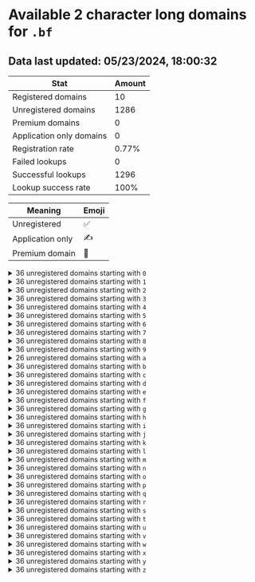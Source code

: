 # Available 2 character long domains for `.bf`

## Data last updated: 05/23/2024, 18:00:32

|Stat|Amount|
|--|--|
|Registered domains|10|
|Unregistered domains|1286|
|Premium domains|0|
|Application only domains|0|
|Registration rate|0.77%|
|Failed lookups|0|
|Successful lookups|1296|
|Lookup success rate|100%|


|Meaning|Emoji|
|--|--|
|Unregistered|:white_check_mark:|
|Application only|:writing_hand:|
|Premium domain|:gem:|

<details>
<summary>36 unregistered domains starting with <bold><code>0</code></bold></summary>

|Type|Domain|
|--|--|
|:white_check_mark:|`00.bf`|
|:white_check_mark:|`01.bf`|
|:white_check_mark:|`02.bf`|
|:white_check_mark:|`03.bf`|
|:white_check_mark:|`04.bf`|
|:white_check_mark:|`05.bf`|
|:white_check_mark:|`06.bf`|
|:white_check_mark:|`07.bf`|
|:white_check_mark:|`08.bf`|
|:white_check_mark:|`09.bf`|
|:white_check_mark:|`0a.bf`|
|:white_check_mark:|`0b.bf`|
|:white_check_mark:|`0c.bf`|
|:white_check_mark:|`0d.bf`|
|:white_check_mark:|`0e.bf`|
|:white_check_mark:|`0f.bf`|
|:white_check_mark:|`0g.bf`|
|:white_check_mark:|`0h.bf`|
|:white_check_mark:|`0i.bf`|
|:white_check_mark:|`0j.bf`|
|:white_check_mark:|`0k.bf`|
|:white_check_mark:|`0l.bf`|
|:white_check_mark:|`0m.bf`|
|:white_check_mark:|`0n.bf`|
|:white_check_mark:|`0o.bf`|
|:white_check_mark:|`0p.bf`|
|:white_check_mark:|`0q.bf`|
|:white_check_mark:|`0r.bf`|
|:white_check_mark:|`0s.bf`|
|:white_check_mark:|`0t.bf`|
|:white_check_mark:|`0u.bf`|
|:white_check_mark:|`0v.bf`|
|:white_check_mark:|`0w.bf`|
|:white_check_mark:|`0x.bf`|
|:white_check_mark:|`0y.bf`|
|:white_check_mark:|`0z.bf`|
</details>
<details>
<summary>36 unregistered domains starting with <bold><code>1</code></bold></summary>

|Type|Domain|
|--|--|
|:white_check_mark:|`10.bf`|
|:white_check_mark:|`11.bf`|
|:white_check_mark:|`12.bf`|
|:white_check_mark:|`13.bf`|
|:white_check_mark:|`14.bf`|
|:white_check_mark:|`15.bf`|
|:white_check_mark:|`16.bf`|
|:white_check_mark:|`17.bf`|
|:white_check_mark:|`18.bf`|
|:white_check_mark:|`19.bf`|
|:white_check_mark:|`1a.bf`|
|:white_check_mark:|`1b.bf`|
|:white_check_mark:|`1c.bf`|
|:white_check_mark:|`1d.bf`|
|:white_check_mark:|`1e.bf`|
|:white_check_mark:|`1f.bf`|
|:white_check_mark:|`1g.bf`|
|:white_check_mark:|`1h.bf`|
|:white_check_mark:|`1i.bf`|
|:white_check_mark:|`1j.bf`|
|:white_check_mark:|`1k.bf`|
|:white_check_mark:|`1l.bf`|
|:white_check_mark:|`1m.bf`|
|:white_check_mark:|`1n.bf`|
|:white_check_mark:|`1o.bf`|
|:white_check_mark:|`1p.bf`|
|:white_check_mark:|`1q.bf`|
|:white_check_mark:|`1r.bf`|
|:white_check_mark:|`1s.bf`|
|:white_check_mark:|`1t.bf`|
|:white_check_mark:|`1u.bf`|
|:white_check_mark:|`1v.bf`|
|:white_check_mark:|`1w.bf`|
|:white_check_mark:|`1x.bf`|
|:white_check_mark:|`1y.bf`|
|:white_check_mark:|`1z.bf`|
</details>
<details>
<summary>36 unregistered domains starting with <bold><code>2</code></bold></summary>

|Type|Domain|
|--|--|
|:white_check_mark:|`20.bf`|
|:white_check_mark:|`21.bf`|
|:white_check_mark:|`22.bf`|
|:white_check_mark:|`23.bf`|
|:white_check_mark:|`24.bf`|
|:white_check_mark:|`25.bf`|
|:white_check_mark:|`26.bf`|
|:white_check_mark:|`27.bf`|
|:white_check_mark:|`28.bf`|
|:white_check_mark:|`29.bf`|
|:white_check_mark:|`2a.bf`|
|:white_check_mark:|`2b.bf`|
|:white_check_mark:|`2c.bf`|
|:white_check_mark:|`2d.bf`|
|:white_check_mark:|`2e.bf`|
|:white_check_mark:|`2f.bf`|
|:white_check_mark:|`2g.bf`|
|:white_check_mark:|`2h.bf`|
|:white_check_mark:|`2i.bf`|
|:white_check_mark:|`2j.bf`|
|:white_check_mark:|`2k.bf`|
|:white_check_mark:|`2l.bf`|
|:white_check_mark:|`2m.bf`|
|:white_check_mark:|`2n.bf`|
|:white_check_mark:|`2o.bf`|
|:white_check_mark:|`2p.bf`|
|:white_check_mark:|`2q.bf`|
|:white_check_mark:|`2r.bf`|
|:white_check_mark:|`2s.bf`|
|:white_check_mark:|`2t.bf`|
|:white_check_mark:|`2u.bf`|
|:white_check_mark:|`2v.bf`|
|:white_check_mark:|`2w.bf`|
|:white_check_mark:|`2x.bf`|
|:white_check_mark:|`2y.bf`|
|:white_check_mark:|`2z.bf`|
</details>
<details>
<summary>36 unregistered domains starting with <bold><code>3</code></bold></summary>

|Type|Domain|
|--|--|
|:white_check_mark:|`30.bf`|
|:white_check_mark:|`31.bf`|
|:white_check_mark:|`32.bf`|
|:white_check_mark:|`33.bf`|
|:white_check_mark:|`34.bf`|
|:white_check_mark:|`35.bf`|
|:white_check_mark:|`36.bf`|
|:white_check_mark:|`37.bf`|
|:white_check_mark:|`38.bf`|
|:white_check_mark:|`39.bf`|
|:white_check_mark:|`3a.bf`|
|:white_check_mark:|`3b.bf`|
|:white_check_mark:|`3c.bf`|
|:white_check_mark:|`3d.bf`|
|:white_check_mark:|`3e.bf`|
|:white_check_mark:|`3f.bf`|
|:white_check_mark:|`3g.bf`|
|:white_check_mark:|`3h.bf`|
|:white_check_mark:|`3i.bf`|
|:white_check_mark:|`3j.bf`|
|:white_check_mark:|`3k.bf`|
|:white_check_mark:|`3l.bf`|
|:white_check_mark:|`3m.bf`|
|:white_check_mark:|`3n.bf`|
|:white_check_mark:|`3o.bf`|
|:white_check_mark:|`3p.bf`|
|:white_check_mark:|`3q.bf`|
|:white_check_mark:|`3r.bf`|
|:white_check_mark:|`3s.bf`|
|:white_check_mark:|`3t.bf`|
|:white_check_mark:|`3u.bf`|
|:white_check_mark:|`3v.bf`|
|:white_check_mark:|`3w.bf`|
|:white_check_mark:|`3x.bf`|
|:white_check_mark:|`3y.bf`|
|:white_check_mark:|`3z.bf`|
</details>
<details>
<summary>36 unregistered domains starting with <bold><code>4</code></bold></summary>

|Type|Domain|
|--|--|
|:white_check_mark:|`40.bf`|
|:white_check_mark:|`41.bf`|
|:white_check_mark:|`42.bf`|
|:white_check_mark:|`43.bf`|
|:white_check_mark:|`44.bf`|
|:white_check_mark:|`45.bf`|
|:white_check_mark:|`46.bf`|
|:white_check_mark:|`47.bf`|
|:white_check_mark:|`48.bf`|
|:white_check_mark:|`49.bf`|
|:white_check_mark:|`4a.bf`|
|:white_check_mark:|`4b.bf`|
|:white_check_mark:|`4c.bf`|
|:white_check_mark:|`4d.bf`|
|:white_check_mark:|`4e.bf`|
|:white_check_mark:|`4f.bf`|
|:white_check_mark:|`4g.bf`|
|:white_check_mark:|`4h.bf`|
|:white_check_mark:|`4i.bf`|
|:white_check_mark:|`4j.bf`|
|:white_check_mark:|`4k.bf`|
|:white_check_mark:|`4l.bf`|
|:white_check_mark:|`4m.bf`|
|:white_check_mark:|`4n.bf`|
|:white_check_mark:|`4o.bf`|
|:white_check_mark:|`4p.bf`|
|:white_check_mark:|`4q.bf`|
|:white_check_mark:|`4r.bf`|
|:white_check_mark:|`4s.bf`|
|:white_check_mark:|`4t.bf`|
|:white_check_mark:|`4u.bf`|
|:white_check_mark:|`4v.bf`|
|:white_check_mark:|`4w.bf`|
|:white_check_mark:|`4x.bf`|
|:white_check_mark:|`4y.bf`|
|:white_check_mark:|`4z.bf`|
</details>
<details>
<summary>36 unregistered domains starting with <bold><code>5</code></bold></summary>

|Type|Domain|
|--|--|
|:white_check_mark:|`50.bf`|
|:white_check_mark:|`51.bf`|
|:white_check_mark:|`52.bf`|
|:white_check_mark:|`53.bf`|
|:white_check_mark:|`54.bf`|
|:white_check_mark:|`55.bf`|
|:white_check_mark:|`56.bf`|
|:white_check_mark:|`57.bf`|
|:white_check_mark:|`58.bf`|
|:white_check_mark:|`59.bf`|
|:white_check_mark:|`5a.bf`|
|:white_check_mark:|`5b.bf`|
|:white_check_mark:|`5c.bf`|
|:white_check_mark:|`5d.bf`|
|:white_check_mark:|`5e.bf`|
|:white_check_mark:|`5f.bf`|
|:white_check_mark:|`5g.bf`|
|:white_check_mark:|`5h.bf`|
|:white_check_mark:|`5i.bf`|
|:white_check_mark:|`5j.bf`|
|:white_check_mark:|`5k.bf`|
|:white_check_mark:|`5l.bf`|
|:white_check_mark:|`5m.bf`|
|:white_check_mark:|`5n.bf`|
|:white_check_mark:|`5o.bf`|
|:white_check_mark:|`5p.bf`|
|:white_check_mark:|`5q.bf`|
|:white_check_mark:|`5r.bf`|
|:white_check_mark:|`5s.bf`|
|:white_check_mark:|`5t.bf`|
|:white_check_mark:|`5u.bf`|
|:white_check_mark:|`5v.bf`|
|:white_check_mark:|`5w.bf`|
|:white_check_mark:|`5x.bf`|
|:white_check_mark:|`5y.bf`|
|:white_check_mark:|`5z.bf`|
</details>
<details>
<summary>36 unregistered domains starting with <bold><code>6</code></bold></summary>

|Type|Domain|
|--|--|
|:white_check_mark:|`60.bf`|
|:white_check_mark:|`61.bf`|
|:white_check_mark:|`62.bf`|
|:white_check_mark:|`63.bf`|
|:white_check_mark:|`64.bf`|
|:white_check_mark:|`65.bf`|
|:white_check_mark:|`66.bf`|
|:white_check_mark:|`67.bf`|
|:white_check_mark:|`68.bf`|
|:white_check_mark:|`69.bf`|
|:white_check_mark:|`6a.bf`|
|:white_check_mark:|`6b.bf`|
|:white_check_mark:|`6c.bf`|
|:white_check_mark:|`6d.bf`|
|:white_check_mark:|`6e.bf`|
|:white_check_mark:|`6f.bf`|
|:white_check_mark:|`6g.bf`|
|:white_check_mark:|`6h.bf`|
|:white_check_mark:|`6i.bf`|
|:white_check_mark:|`6j.bf`|
|:white_check_mark:|`6k.bf`|
|:white_check_mark:|`6l.bf`|
|:white_check_mark:|`6m.bf`|
|:white_check_mark:|`6n.bf`|
|:white_check_mark:|`6o.bf`|
|:white_check_mark:|`6p.bf`|
|:white_check_mark:|`6q.bf`|
|:white_check_mark:|`6r.bf`|
|:white_check_mark:|`6s.bf`|
|:white_check_mark:|`6t.bf`|
|:white_check_mark:|`6u.bf`|
|:white_check_mark:|`6v.bf`|
|:white_check_mark:|`6w.bf`|
|:white_check_mark:|`6x.bf`|
|:white_check_mark:|`6y.bf`|
|:white_check_mark:|`6z.bf`|
</details>
<details>
<summary>36 unregistered domains starting with <bold><code>7</code></bold></summary>

|Type|Domain|
|--|--|
|:white_check_mark:|`70.bf`|
|:white_check_mark:|`71.bf`|
|:white_check_mark:|`72.bf`|
|:white_check_mark:|`73.bf`|
|:white_check_mark:|`74.bf`|
|:white_check_mark:|`75.bf`|
|:white_check_mark:|`76.bf`|
|:white_check_mark:|`77.bf`|
|:white_check_mark:|`78.bf`|
|:white_check_mark:|`79.bf`|
|:white_check_mark:|`7a.bf`|
|:white_check_mark:|`7b.bf`|
|:white_check_mark:|`7c.bf`|
|:white_check_mark:|`7d.bf`|
|:white_check_mark:|`7e.bf`|
|:white_check_mark:|`7f.bf`|
|:white_check_mark:|`7g.bf`|
|:white_check_mark:|`7h.bf`|
|:white_check_mark:|`7i.bf`|
|:white_check_mark:|`7j.bf`|
|:white_check_mark:|`7k.bf`|
|:white_check_mark:|`7l.bf`|
|:white_check_mark:|`7m.bf`|
|:white_check_mark:|`7n.bf`|
|:white_check_mark:|`7o.bf`|
|:white_check_mark:|`7p.bf`|
|:white_check_mark:|`7q.bf`|
|:white_check_mark:|`7r.bf`|
|:white_check_mark:|`7s.bf`|
|:white_check_mark:|`7t.bf`|
|:white_check_mark:|`7u.bf`|
|:white_check_mark:|`7v.bf`|
|:white_check_mark:|`7w.bf`|
|:white_check_mark:|`7x.bf`|
|:white_check_mark:|`7y.bf`|
|:white_check_mark:|`7z.bf`|
</details>
<details>
<summary>36 unregistered domains starting with <bold><code>8</code></bold></summary>

|Type|Domain|
|--|--|
|:white_check_mark:|`80.bf`|
|:white_check_mark:|`81.bf`|
|:white_check_mark:|`82.bf`|
|:white_check_mark:|`83.bf`|
|:white_check_mark:|`84.bf`|
|:white_check_mark:|`85.bf`|
|:white_check_mark:|`86.bf`|
|:white_check_mark:|`87.bf`|
|:white_check_mark:|`88.bf`|
|:white_check_mark:|`89.bf`|
|:white_check_mark:|`8a.bf`|
|:white_check_mark:|`8b.bf`|
|:white_check_mark:|`8c.bf`|
|:white_check_mark:|`8d.bf`|
|:white_check_mark:|`8e.bf`|
|:white_check_mark:|`8f.bf`|
|:white_check_mark:|`8g.bf`|
|:white_check_mark:|`8h.bf`|
|:white_check_mark:|`8i.bf`|
|:white_check_mark:|`8j.bf`|
|:white_check_mark:|`8k.bf`|
|:white_check_mark:|`8l.bf`|
|:white_check_mark:|`8m.bf`|
|:white_check_mark:|`8n.bf`|
|:white_check_mark:|`8o.bf`|
|:white_check_mark:|`8p.bf`|
|:white_check_mark:|`8q.bf`|
|:white_check_mark:|`8r.bf`|
|:white_check_mark:|`8s.bf`|
|:white_check_mark:|`8t.bf`|
|:white_check_mark:|`8u.bf`|
|:white_check_mark:|`8v.bf`|
|:white_check_mark:|`8w.bf`|
|:white_check_mark:|`8x.bf`|
|:white_check_mark:|`8y.bf`|
|:white_check_mark:|`8z.bf`|
</details>
<details>
<summary>36 unregistered domains starting with <bold><code>9</code></bold></summary>

|Type|Domain|
|--|--|
|:white_check_mark:|`90.bf`|
|:white_check_mark:|`91.bf`|
|:white_check_mark:|`92.bf`|
|:white_check_mark:|`93.bf`|
|:white_check_mark:|`94.bf`|
|:white_check_mark:|`95.bf`|
|:white_check_mark:|`96.bf`|
|:white_check_mark:|`97.bf`|
|:white_check_mark:|`98.bf`|
|:white_check_mark:|`99.bf`|
|:white_check_mark:|`9a.bf`|
|:white_check_mark:|`9b.bf`|
|:white_check_mark:|`9c.bf`|
|:white_check_mark:|`9d.bf`|
|:white_check_mark:|`9e.bf`|
|:white_check_mark:|`9f.bf`|
|:white_check_mark:|`9g.bf`|
|:white_check_mark:|`9h.bf`|
|:white_check_mark:|`9i.bf`|
|:white_check_mark:|`9j.bf`|
|:white_check_mark:|`9k.bf`|
|:white_check_mark:|`9l.bf`|
|:white_check_mark:|`9m.bf`|
|:white_check_mark:|`9n.bf`|
|:white_check_mark:|`9o.bf`|
|:white_check_mark:|`9p.bf`|
|:white_check_mark:|`9q.bf`|
|:white_check_mark:|`9r.bf`|
|:white_check_mark:|`9s.bf`|
|:white_check_mark:|`9t.bf`|
|:white_check_mark:|`9u.bf`|
|:white_check_mark:|`9v.bf`|
|:white_check_mark:|`9w.bf`|
|:white_check_mark:|`9x.bf`|
|:white_check_mark:|`9y.bf`|
|:white_check_mark:|`9z.bf`|
</details>
<details>
<summary>26 unregistered domains starting with <bold><code>a</code></bold></summary>

|Type|Domain|
|--|--|
|:white_check_mark:|`a0.bf`|
|:white_check_mark:|`a1.bf`|
|:white_check_mark:|`a2.bf`|
|:white_check_mark:|`a3.bf`|
|:white_check_mark:|`a4.bf`|
|:white_check_mark:|`a5.bf`|
|:white_check_mark:|`a6.bf`|
|:white_check_mark:|`a7.bf`|
|:white_check_mark:|`a8.bf`|
|:white_check_mark:|`a9.bf`|
|:white_check_mark:|`ak.bf`|
|:white_check_mark:|`al.bf`|
|:white_check_mark:|`am.bf`|
|:white_check_mark:|`an.bf`|
|:white_check_mark:|`ao.bf`|
|:white_check_mark:|`ap.bf`|
|:white_check_mark:|`aq.bf`|
|:white_check_mark:|`ar.bf`|
|:white_check_mark:|`as.bf`|
|:white_check_mark:|`at.bf`|
|:white_check_mark:|`au.bf`|
|:white_check_mark:|`av.bf`|
|:white_check_mark:|`aw.bf`|
|:white_check_mark:|`ax.bf`|
|:white_check_mark:|`ay.bf`|
|:white_check_mark:|`az.bf`|
</details>
<details>
<summary>36 unregistered domains starting with <bold><code>b</code></bold></summary>

|Type|Domain|
|--|--|
|:white_check_mark:|`b0.bf`|
|:white_check_mark:|`b1.bf`|
|:white_check_mark:|`b2.bf`|
|:white_check_mark:|`b3.bf`|
|:white_check_mark:|`b4.bf`|
|:white_check_mark:|`b5.bf`|
|:white_check_mark:|`b6.bf`|
|:white_check_mark:|`b7.bf`|
|:white_check_mark:|`b8.bf`|
|:white_check_mark:|`b9.bf`|
|:white_check_mark:|`ba.bf`|
|:white_check_mark:|`bb.bf`|
|:white_check_mark:|`bc.bf`|
|:white_check_mark:|`bd.bf`|
|:white_check_mark:|`be.bf`|
|:white_check_mark:|`bf.bf`|
|:white_check_mark:|`bg.bf`|
|:white_check_mark:|`bh.bf`|
|:white_check_mark:|`bi.bf`|
|:white_check_mark:|`bj.bf`|
|:white_check_mark:|`bk.bf`|
|:white_check_mark:|`bl.bf`|
|:white_check_mark:|`bm.bf`|
|:white_check_mark:|`bn.bf`|
|:white_check_mark:|`bo.bf`|
|:white_check_mark:|`bp.bf`|
|:white_check_mark:|`bq.bf`|
|:white_check_mark:|`br.bf`|
|:white_check_mark:|`bs.bf`|
|:white_check_mark:|`bt.bf`|
|:white_check_mark:|`bu.bf`|
|:white_check_mark:|`bv.bf`|
|:white_check_mark:|`bw.bf`|
|:white_check_mark:|`bx.bf`|
|:white_check_mark:|`by.bf`|
|:white_check_mark:|`bz.bf`|
</details>
<details>
<summary>36 unregistered domains starting with <bold><code>c</code></bold></summary>

|Type|Domain|
|--|--|
|:white_check_mark:|`c0.bf`|
|:white_check_mark:|`c1.bf`|
|:white_check_mark:|`c2.bf`|
|:white_check_mark:|`c3.bf`|
|:white_check_mark:|`c4.bf`|
|:white_check_mark:|`c5.bf`|
|:white_check_mark:|`c6.bf`|
|:white_check_mark:|`c7.bf`|
|:white_check_mark:|`c8.bf`|
|:white_check_mark:|`c9.bf`|
|:white_check_mark:|`ca.bf`|
|:white_check_mark:|`cb.bf`|
|:white_check_mark:|`cc.bf`|
|:white_check_mark:|`cd.bf`|
|:white_check_mark:|`ce.bf`|
|:white_check_mark:|`cf.bf`|
|:white_check_mark:|`cg.bf`|
|:white_check_mark:|`ch.bf`|
|:white_check_mark:|`ci.bf`|
|:white_check_mark:|`cj.bf`|
|:white_check_mark:|`ck.bf`|
|:white_check_mark:|`cl.bf`|
|:white_check_mark:|`cm.bf`|
|:white_check_mark:|`cn.bf`|
|:white_check_mark:|`co.bf`|
|:white_check_mark:|`cp.bf`|
|:white_check_mark:|`cq.bf`|
|:white_check_mark:|`cr.bf`|
|:white_check_mark:|`cs.bf`|
|:white_check_mark:|`ct.bf`|
|:white_check_mark:|`cu.bf`|
|:white_check_mark:|`cv.bf`|
|:white_check_mark:|`cw.bf`|
|:white_check_mark:|`cx.bf`|
|:white_check_mark:|`cy.bf`|
|:white_check_mark:|`cz.bf`|
</details>
<details>
<summary>36 unregistered domains starting with <bold><code>d</code></bold></summary>

|Type|Domain|
|--|--|
|:white_check_mark:|`d0.bf`|
|:white_check_mark:|`d1.bf`|
|:white_check_mark:|`d2.bf`|
|:white_check_mark:|`d3.bf`|
|:white_check_mark:|`d4.bf`|
|:white_check_mark:|`d5.bf`|
|:white_check_mark:|`d6.bf`|
|:white_check_mark:|`d7.bf`|
|:white_check_mark:|`d8.bf`|
|:white_check_mark:|`d9.bf`|
|:white_check_mark:|`da.bf`|
|:white_check_mark:|`db.bf`|
|:white_check_mark:|`dc.bf`|
|:white_check_mark:|`dd.bf`|
|:white_check_mark:|`de.bf`|
|:white_check_mark:|`df.bf`|
|:white_check_mark:|`dg.bf`|
|:white_check_mark:|`dh.bf`|
|:white_check_mark:|`di.bf`|
|:white_check_mark:|`dj.bf`|
|:white_check_mark:|`dk.bf`|
|:white_check_mark:|`dl.bf`|
|:white_check_mark:|`dm.bf`|
|:white_check_mark:|`dn.bf`|
|:white_check_mark:|`do.bf`|
|:white_check_mark:|`dp.bf`|
|:white_check_mark:|`dq.bf`|
|:white_check_mark:|`dr.bf`|
|:white_check_mark:|`ds.bf`|
|:white_check_mark:|`dt.bf`|
|:white_check_mark:|`du.bf`|
|:white_check_mark:|`dv.bf`|
|:white_check_mark:|`dw.bf`|
|:white_check_mark:|`dx.bf`|
|:white_check_mark:|`dy.bf`|
|:white_check_mark:|`dz.bf`|
</details>
<details>
<summary>36 unregistered domains starting with <bold><code>e</code></bold></summary>

|Type|Domain|
|--|--|
|:white_check_mark:|`e0.bf`|
|:white_check_mark:|`e1.bf`|
|:white_check_mark:|`e2.bf`|
|:white_check_mark:|`e3.bf`|
|:white_check_mark:|`e4.bf`|
|:white_check_mark:|`e5.bf`|
|:white_check_mark:|`e6.bf`|
|:white_check_mark:|`e7.bf`|
|:white_check_mark:|`e8.bf`|
|:white_check_mark:|`e9.bf`|
|:white_check_mark:|`ea.bf`|
|:white_check_mark:|`eb.bf`|
|:white_check_mark:|`ec.bf`|
|:white_check_mark:|`ed.bf`|
|:white_check_mark:|`ee.bf`|
|:white_check_mark:|`ef.bf`|
|:white_check_mark:|`eg.bf`|
|:white_check_mark:|`eh.bf`|
|:white_check_mark:|`ei.bf`|
|:white_check_mark:|`ej.bf`|
|:white_check_mark:|`ek.bf`|
|:white_check_mark:|`el.bf`|
|:white_check_mark:|`em.bf`|
|:white_check_mark:|`en.bf`|
|:white_check_mark:|`eo.bf`|
|:white_check_mark:|`ep.bf`|
|:white_check_mark:|`eq.bf`|
|:white_check_mark:|`er.bf`|
|:white_check_mark:|`es.bf`|
|:white_check_mark:|`et.bf`|
|:white_check_mark:|`eu.bf`|
|:white_check_mark:|`ev.bf`|
|:white_check_mark:|`ew.bf`|
|:white_check_mark:|`ex.bf`|
|:white_check_mark:|`ey.bf`|
|:white_check_mark:|`ez.bf`|
</details>
<details>
<summary>36 unregistered domains starting with <bold><code>f</code></bold></summary>

|Type|Domain|
|--|--|
|:white_check_mark:|`f0.bf`|
|:white_check_mark:|`f1.bf`|
|:white_check_mark:|`f2.bf`|
|:white_check_mark:|`f3.bf`|
|:white_check_mark:|`f4.bf`|
|:white_check_mark:|`f5.bf`|
|:white_check_mark:|`f6.bf`|
|:white_check_mark:|`f7.bf`|
|:white_check_mark:|`f8.bf`|
|:white_check_mark:|`f9.bf`|
|:white_check_mark:|`fa.bf`|
|:white_check_mark:|`fb.bf`|
|:white_check_mark:|`fc.bf`|
|:white_check_mark:|`fd.bf`|
|:white_check_mark:|`fe.bf`|
|:white_check_mark:|`ff.bf`|
|:white_check_mark:|`fg.bf`|
|:white_check_mark:|`fh.bf`|
|:white_check_mark:|`fi.bf`|
|:white_check_mark:|`fj.bf`|
|:white_check_mark:|`fk.bf`|
|:white_check_mark:|`fl.bf`|
|:white_check_mark:|`fm.bf`|
|:white_check_mark:|`fn.bf`|
|:white_check_mark:|`fo.bf`|
|:white_check_mark:|`fp.bf`|
|:white_check_mark:|`fq.bf`|
|:white_check_mark:|`fr.bf`|
|:white_check_mark:|`fs.bf`|
|:white_check_mark:|`ft.bf`|
|:white_check_mark:|`fu.bf`|
|:white_check_mark:|`fv.bf`|
|:white_check_mark:|`fw.bf`|
|:white_check_mark:|`fx.bf`|
|:white_check_mark:|`fy.bf`|
|:white_check_mark:|`fz.bf`|
</details>
<details>
<summary>36 unregistered domains starting with <bold><code>g</code></bold></summary>

|Type|Domain|
|--|--|
|:white_check_mark:|`g0.bf`|
|:white_check_mark:|`g1.bf`|
|:white_check_mark:|`g2.bf`|
|:white_check_mark:|`g3.bf`|
|:white_check_mark:|`g4.bf`|
|:white_check_mark:|`g5.bf`|
|:white_check_mark:|`g6.bf`|
|:white_check_mark:|`g7.bf`|
|:white_check_mark:|`g8.bf`|
|:white_check_mark:|`g9.bf`|
|:white_check_mark:|`ga.bf`|
|:white_check_mark:|`gb.bf`|
|:white_check_mark:|`gc.bf`|
|:white_check_mark:|`gd.bf`|
|:white_check_mark:|`ge.bf`|
|:white_check_mark:|`gf.bf`|
|:white_check_mark:|`gg.bf`|
|:white_check_mark:|`gh.bf`|
|:white_check_mark:|`gi.bf`|
|:white_check_mark:|`gj.bf`|
|:white_check_mark:|`gk.bf`|
|:white_check_mark:|`gl.bf`|
|:white_check_mark:|`gm.bf`|
|:white_check_mark:|`gn.bf`|
|:white_check_mark:|`go.bf`|
|:white_check_mark:|`gp.bf`|
|:white_check_mark:|`gq.bf`|
|:white_check_mark:|`gr.bf`|
|:white_check_mark:|`gs.bf`|
|:white_check_mark:|`gt.bf`|
|:white_check_mark:|`gu.bf`|
|:white_check_mark:|`gv.bf`|
|:white_check_mark:|`gw.bf`|
|:white_check_mark:|`gx.bf`|
|:white_check_mark:|`gy.bf`|
|:white_check_mark:|`gz.bf`|
</details>
<details>
<summary>36 unregistered domains starting with <bold><code>h</code></bold></summary>

|Type|Domain|
|--|--|
|:white_check_mark:|`h0.bf`|
|:white_check_mark:|`h1.bf`|
|:white_check_mark:|`h2.bf`|
|:white_check_mark:|`h3.bf`|
|:white_check_mark:|`h4.bf`|
|:white_check_mark:|`h5.bf`|
|:white_check_mark:|`h6.bf`|
|:white_check_mark:|`h7.bf`|
|:white_check_mark:|`h8.bf`|
|:white_check_mark:|`h9.bf`|
|:white_check_mark:|`ha.bf`|
|:white_check_mark:|`hb.bf`|
|:white_check_mark:|`hc.bf`|
|:white_check_mark:|`hd.bf`|
|:white_check_mark:|`he.bf`|
|:white_check_mark:|`hf.bf`|
|:white_check_mark:|`hg.bf`|
|:white_check_mark:|`hh.bf`|
|:white_check_mark:|`hi.bf`|
|:white_check_mark:|`hj.bf`|
|:white_check_mark:|`hk.bf`|
|:white_check_mark:|`hl.bf`|
|:white_check_mark:|`hm.bf`|
|:white_check_mark:|`hn.bf`|
|:white_check_mark:|`ho.bf`|
|:white_check_mark:|`hp.bf`|
|:white_check_mark:|`hq.bf`|
|:white_check_mark:|`hr.bf`|
|:white_check_mark:|`hs.bf`|
|:white_check_mark:|`ht.bf`|
|:white_check_mark:|`hu.bf`|
|:white_check_mark:|`hv.bf`|
|:white_check_mark:|`hw.bf`|
|:white_check_mark:|`hx.bf`|
|:white_check_mark:|`hy.bf`|
|:white_check_mark:|`hz.bf`|
</details>
<details>
<summary>36 unregistered domains starting with <bold><code>i</code></bold></summary>

|Type|Domain|
|--|--|
|:white_check_mark:|`i0.bf`|
|:white_check_mark:|`i1.bf`|
|:white_check_mark:|`i2.bf`|
|:white_check_mark:|`i3.bf`|
|:white_check_mark:|`i4.bf`|
|:white_check_mark:|`i5.bf`|
|:white_check_mark:|`i6.bf`|
|:white_check_mark:|`i7.bf`|
|:white_check_mark:|`i8.bf`|
|:white_check_mark:|`i9.bf`|
|:white_check_mark:|`ia.bf`|
|:white_check_mark:|`ib.bf`|
|:white_check_mark:|`ic.bf`|
|:white_check_mark:|`id.bf`|
|:white_check_mark:|`ie.bf`|
|:white_check_mark:|`if.bf`|
|:white_check_mark:|`ig.bf`|
|:white_check_mark:|`ih.bf`|
|:white_check_mark:|`ii.bf`|
|:white_check_mark:|`ij.bf`|
|:white_check_mark:|`ik.bf`|
|:white_check_mark:|`il.bf`|
|:white_check_mark:|`im.bf`|
|:white_check_mark:|`in.bf`|
|:white_check_mark:|`io.bf`|
|:white_check_mark:|`ip.bf`|
|:white_check_mark:|`iq.bf`|
|:white_check_mark:|`ir.bf`|
|:white_check_mark:|`is.bf`|
|:white_check_mark:|`it.bf`|
|:white_check_mark:|`iu.bf`|
|:white_check_mark:|`iv.bf`|
|:white_check_mark:|`iw.bf`|
|:white_check_mark:|`ix.bf`|
|:white_check_mark:|`iy.bf`|
|:white_check_mark:|`iz.bf`|
</details>
<details>
<summary>36 unregistered domains starting with <bold><code>j</code></bold></summary>

|Type|Domain|
|--|--|
|:white_check_mark:|`j0.bf`|
|:white_check_mark:|`j1.bf`|
|:white_check_mark:|`j2.bf`|
|:white_check_mark:|`j3.bf`|
|:white_check_mark:|`j4.bf`|
|:white_check_mark:|`j5.bf`|
|:white_check_mark:|`j6.bf`|
|:white_check_mark:|`j7.bf`|
|:white_check_mark:|`j8.bf`|
|:white_check_mark:|`j9.bf`|
|:white_check_mark:|`ja.bf`|
|:white_check_mark:|`jb.bf`|
|:white_check_mark:|`jc.bf`|
|:white_check_mark:|`jd.bf`|
|:white_check_mark:|`je.bf`|
|:white_check_mark:|`jf.bf`|
|:white_check_mark:|`jg.bf`|
|:white_check_mark:|`jh.bf`|
|:white_check_mark:|`ji.bf`|
|:white_check_mark:|`jj.bf`|
|:white_check_mark:|`jk.bf`|
|:white_check_mark:|`jl.bf`|
|:white_check_mark:|`jm.bf`|
|:white_check_mark:|`jn.bf`|
|:white_check_mark:|`jo.bf`|
|:white_check_mark:|`jp.bf`|
|:white_check_mark:|`jq.bf`|
|:white_check_mark:|`jr.bf`|
|:white_check_mark:|`js.bf`|
|:white_check_mark:|`jt.bf`|
|:white_check_mark:|`ju.bf`|
|:white_check_mark:|`jv.bf`|
|:white_check_mark:|`jw.bf`|
|:white_check_mark:|`jx.bf`|
|:white_check_mark:|`jy.bf`|
|:white_check_mark:|`jz.bf`|
</details>
<details>
<summary>36 unregistered domains starting with <bold><code>k</code></bold></summary>

|Type|Domain|
|--|--|
|:white_check_mark:|`k0.bf`|
|:white_check_mark:|`k1.bf`|
|:white_check_mark:|`k2.bf`|
|:white_check_mark:|`k3.bf`|
|:white_check_mark:|`k4.bf`|
|:white_check_mark:|`k5.bf`|
|:white_check_mark:|`k6.bf`|
|:white_check_mark:|`k7.bf`|
|:white_check_mark:|`k8.bf`|
|:white_check_mark:|`k9.bf`|
|:white_check_mark:|`ka.bf`|
|:white_check_mark:|`kb.bf`|
|:white_check_mark:|`kc.bf`|
|:white_check_mark:|`kd.bf`|
|:white_check_mark:|`ke.bf`|
|:white_check_mark:|`kf.bf`|
|:white_check_mark:|`kg.bf`|
|:white_check_mark:|`kh.bf`|
|:white_check_mark:|`ki.bf`|
|:white_check_mark:|`kj.bf`|
|:white_check_mark:|`kk.bf`|
|:white_check_mark:|`kl.bf`|
|:white_check_mark:|`km.bf`|
|:white_check_mark:|`kn.bf`|
|:white_check_mark:|`ko.bf`|
|:white_check_mark:|`kp.bf`|
|:white_check_mark:|`kq.bf`|
|:white_check_mark:|`kr.bf`|
|:white_check_mark:|`ks.bf`|
|:white_check_mark:|`kt.bf`|
|:white_check_mark:|`ku.bf`|
|:white_check_mark:|`kv.bf`|
|:white_check_mark:|`kw.bf`|
|:white_check_mark:|`kx.bf`|
|:white_check_mark:|`ky.bf`|
|:white_check_mark:|`kz.bf`|
</details>
<details>
<summary>36 unregistered domains starting with <bold><code>l</code></bold></summary>

|Type|Domain|
|--|--|
|:white_check_mark:|`l0.bf`|
|:white_check_mark:|`l1.bf`|
|:white_check_mark:|`l2.bf`|
|:white_check_mark:|`l3.bf`|
|:white_check_mark:|`l4.bf`|
|:white_check_mark:|`l5.bf`|
|:white_check_mark:|`l6.bf`|
|:white_check_mark:|`l7.bf`|
|:white_check_mark:|`l8.bf`|
|:white_check_mark:|`l9.bf`|
|:white_check_mark:|`la.bf`|
|:white_check_mark:|`lb.bf`|
|:white_check_mark:|`lc.bf`|
|:white_check_mark:|`ld.bf`|
|:white_check_mark:|`le.bf`|
|:white_check_mark:|`lf.bf`|
|:white_check_mark:|`lg.bf`|
|:white_check_mark:|`lh.bf`|
|:white_check_mark:|`li.bf`|
|:white_check_mark:|`lj.bf`|
|:white_check_mark:|`lk.bf`|
|:white_check_mark:|`ll.bf`|
|:white_check_mark:|`lm.bf`|
|:white_check_mark:|`ln.bf`|
|:white_check_mark:|`lo.bf`|
|:white_check_mark:|`lp.bf`|
|:white_check_mark:|`lq.bf`|
|:white_check_mark:|`lr.bf`|
|:white_check_mark:|`ls.bf`|
|:white_check_mark:|`lt.bf`|
|:white_check_mark:|`lu.bf`|
|:white_check_mark:|`lv.bf`|
|:white_check_mark:|`lw.bf`|
|:white_check_mark:|`lx.bf`|
|:white_check_mark:|`ly.bf`|
|:white_check_mark:|`lz.bf`|
</details>
<details>
<summary>36 unregistered domains starting with <bold><code>m</code></bold></summary>

|Type|Domain|
|--|--|
|:white_check_mark:|`m0.bf`|
|:white_check_mark:|`m1.bf`|
|:white_check_mark:|`m2.bf`|
|:white_check_mark:|`m3.bf`|
|:white_check_mark:|`m4.bf`|
|:white_check_mark:|`m5.bf`|
|:white_check_mark:|`m6.bf`|
|:white_check_mark:|`m7.bf`|
|:white_check_mark:|`m8.bf`|
|:white_check_mark:|`m9.bf`|
|:white_check_mark:|`ma.bf`|
|:white_check_mark:|`mb.bf`|
|:white_check_mark:|`mc.bf`|
|:white_check_mark:|`md.bf`|
|:white_check_mark:|`me.bf`|
|:white_check_mark:|`mf.bf`|
|:white_check_mark:|`mg.bf`|
|:white_check_mark:|`mh.bf`|
|:white_check_mark:|`mi.bf`|
|:white_check_mark:|`mj.bf`|
|:white_check_mark:|`mk.bf`|
|:white_check_mark:|`ml.bf`|
|:white_check_mark:|`mm.bf`|
|:white_check_mark:|`mn.bf`|
|:white_check_mark:|`mo.bf`|
|:white_check_mark:|`mp.bf`|
|:white_check_mark:|`mq.bf`|
|:white_check_mark:|`mr.bf`|
|:white_check_mark:|`ms.bf`|
|:white_check_mark:|`mt.bf`|
|:white_check_mark:|`mu.bf`|
|:white_check_mark:|`mv.bf`|
|:white_check_mark:|`mw.bf`|
|:white_check_mark:|`mx.bf`|
|:white_check_mark:|`my.bf`|
|:white_check_mark:|`mz.bf`|
</details>
<details>
<summary>36 unregistered domains starting with <bold><code>n</code></bold></summary>

|Type|Domain|
|--|--|
|:white_check_mark:|`n0.bf`|
|:white_check_mark:|`n1.bf`|
|:white_check_mark:|`n2.bf`|
|:white_check_mark:|`n3.bf`|
|:white_check_mark:|`n4.bf`|
|:white_check_mark:|`n5.bf`|
|:white_check_mark:|`n6.bf`|
|:white_check_mark:|`n7.bf`|
|:white_check_mark:|`n8.bf`|
|:white_check_mark:|`n9.bf`|
|:white_check_mark:|`na.bf`|
|:white_check_mark:|`nb.bf`|
|:white_check_mark:|`nc.bf`|
|:white_check_mark:|`nd.bf`|
|:white_check_mark:|`ne.bf`|
|:white_check_mark:|`nf.bf`|
|:white_check_mark:|`ng.bf`|
|:white_check_mark:|`nh.bf`|
|:white_check_mark:|`ni.bf`|
|:white_check_mark:|`nj.bf`|
|:white_check_mark:|`nk.bf`|
|:white_check_mark:|`nl.bf`|
|:white_check_mark:|`nm.bf`|
|:white_check_mark:|`nn.bf`|
|:white_check_mark:|`no.bf`|
|:white_check_mark:|`np.bf`|
|:white_check_mark:|`nq.bf`|
|:white_check_mark:|`nr.bf`|
|:white_check_mark:|`ns.bf`|
|:white_check_mark:|`nt.bf`|
|:white_check_mark:|`nu.bf`|
|:white_check_mark:|`nv.bf`|
|:white_check_mark:|`nw.bf`|
|:white_check_mark:|`nx.bf`|
|:white_check_mark:|`ny.bf`|
|:white_check_mark:|`nz.bf`|
</details>
<details>
<summary>36 unregistered domains starting with <bold><code>o</code></bold></summary>

|Type|Domain|
|--|--|
|:white_check_mark:|`o0.bf`|
|:white_check_mark:|`o1.bf`|
|:white_check_mark:|`o2.bf`|
|:white_check_mark:|`o3.bf`|
|:white_check_mark:|`o4.bf`|
|:white_check_mark:|`o5.bf`|
|:white_check_mark:|`o6.bf`|
|:white_check_mark:|`o7.bf`|
|:white_check_mark:|`o8.bf`|
|:white_check_mark:|`o9.bf`|
|:white_check_mark:|`oa.bf`|
|:white_check_mark:|`ob.bf`|
|:white_check_mark:|`oc.bf`|
|:white_check_mark:|`od.bf`|
|:white_check_mark:|`oe.bf`|
|:white_check_mark:|`of.bf`|
|:white_check_mark:|`og.bf`|
|:white_check_mark:|`oh.bf`|
|:white_check_mark:|`oi.bf`|
|:white_check_mark:|`oj.bf`|
|:white_check_mark:|`ok.bf`|
|:white_check_mark:|`ol.bf`|
|:white_check_mark:|`om.bf`|
|:white_check_mark:|`on.bf`|
|:white_check_mark:|`oo.bf`|
|:white_check_mark:|`op.bf`|
|:white_check_mark:|`oq.bf`|
|:white_check_mark:|`or.bf`|
|:white_check_mark:|`os.bf`|
|:white_check_mark:|`ot.bf`|
|:white_check_mark:|`ou.bf`|
|:white_check_mark:|`ov.bf`|
|:white_check_mark:|`ow.bf`|
|:white_check_mark:|`ox.bf`|
|:white_check_mark:|`oy.bf`|
|:white_check_mark:|`oz.bf`|
</details>
<details>
<summary>36 unregistered domains starting with <bold><code>p</code></bold></summary>

|Type|Domain|
|--|--|
|:white_check_mark:|`p0.bf`|
|:white_check_mark:|`p1.bf`|
|:white_check_mark:|`p2.bf`|
|:white_check_mark:|`p3.bf`|
|:white_check_mark:|`p4.bf`|
|:white_check_mark:|`p5.bf`|
|:white_check_mark:|`p6.bf`|
|:white_check_mark:|`p7.bf`|
|:white_check_mark:|`p8.bf`|
|:white_check_mark:|`p9.bf`|
|:white_check_mark:|`pa.bf`|
|:white_check_mark:|`pb.bf`|
|:white_check_mark:|`pc.bf`|
|:white_check_mark:|`pd.bf`|
|:white_check_mark:|`pe.bf`|
|:white_check_mark:|`pf.bf`|
|:white_check_mark:|`pg.bf`|
|:white_check_mark:|`ph.bf`|
|:white_check_mark:|`pi.bf`|
|:white_check_mark:|`pj.bf`|
|:white_check_mark:|`pk.bf`|
|:white_check_mark:|`pl.bf`|
|:white_check_mark:|`pm.bf`|
|:white_check_mark:|`pn.bf`|
|:white_check_mark:|`po.bf`|
|:white_check_mark:|`pp.bf`|
|:white_check_mark:|`pq.bf`|
|:white_check_mark:|`pr.bf`|
|:white_check_mark:|`ps.bf`|
|:white_check_mark:|`pt.bf`|
|:white_check_mark:|`pu.bf`|
|:white_check_mark:|`pv.bf`|
|:white_check_mark:|`pw.bf`|
|:white_check_mark:|`px.bf`|
|:white_check_mark:|`py.bf`|
|:white_check_mark:|`pz.bf`|
</details>
<details>
<summary>36 unregistered domains starting with <bold><code>q</code></bold></summary>

|Type|Domain|
|--|--|
|:white_check_mark:|`q0.bf`|
|:white_check_mark:|`q1.bf`|
|:white_check_mark:|`q2.bf`|
|:white_check_mark:|`q3.bf`|
|:white_check_mark:|`q4.bf`|
|:white_check_mark:|`q5.bf`|
|:white_check_mark:|`q6.bf`|
|:white_check_mark:|`q7.bf`|
|:white_check_mark:|`q8.bf`|
|:white_check_mark:|`q9.bf`|
|:white_check_mark:|`qa.bf`|
|:white_check_mark:|`qb.bf`|
|:white_check_mark:|`qc.bf`|
|:white_check_mark:|`qd.bf`|
|:white_check_mark:|`qe.bf`|
|:white_check_mark:|`qf.bf`|
|:white_check_mark:|`qg.bf`|
|:white_check_mark:|`qh.bf`|
|:white_check_mark:|`qi.bf`|
|:white_check_mark:|`qj.bf`|
|:white_check_mark:|`qk.bf`|
|:white_check_mark:|`ql.bf`|
|:white_check_mark:|`qm.bf`|
|:white_check_mark:|`qn.bf`|
|:white_check_mark:|`qo.bf`|
|:white_check_mark:|`qp.bf`|
|:white_check_mark:|`qq.bf`|
|:white_check_mark:|`qr.bf`|
|:white_check_mark:|`qs.bf`|
|:white_check_mark:|`qt.bf`|
|:white_check_mark:|`qu.bf`|
|:white_check_mark:|`qv.bf`|
|:white_check_mark:|`qw.bf`|
|:white_check_mark:|`qx.bf`|
|:white_check_mark:|`qy.bf`|
|:white_check_mark:|`qz.bf`|
</details>
<details>
<summary>36 unregistered domains starting with <bold><code>r</code></bold></summary>

|Type|Domain|
|--|--|
|:white_check_mark:|`r0.bf`|
|:white_check_mark:|`r1.bf`|
|:white_check_mark:|`r2.bf`|
|:white_check_mark:|`r3.bf`|
|:white_check_mark:|`r4.bf`|
|:white_check_mark:|`r5.bf`|
|:white_check_mark:|`r6.bf`|
|:white_check_mark:|`r7.bf`|
|:white_check_mark:|`r8.bf`|
|:white_check_mark:|`r9.bf`|
|:white_check_mark:|`ra.bf`|
|:white_check_mark:|`rb.bf`|
|:white_check_mark:|`rc.bf`|
|:white_check_mark:|`rd.bf`|
|:white_check_mark:|`re.bf`|
|:white_check_mark:|`rf.bf`|
|:white_check_mark:|`rg.bf`|
|:white_check_mark:|`rh.bf`|
|:white_check_mark:|`ri.bf`|
|:white_check_mark:|`rj.bf`|
|:white_check_mark:|`rk.bf`|
|:white_check_mark:|`rl.bf`|
|:white_check_mark:|`rm.bf`|
|:white_check_mark:|`rn.bf`|
|:white_check_mark:|`ro.bf`|
|:white_check_mark:|`rp.bf`|
|:white_check_mark:|`rq.bf`|
|:white_check_mark:|`rr.bf`|
|:white_check_mark:|`rs.bf`|
|:white_check_mark:|`rt.bf`|
|:white_check_mark:|`ru.bf`|
|:white_check_mark:|`rv.bf`|
|:white_check_mark:|`rw.bf`|
|:white_check_mark:|`rx.bf`|
|:white_check_mark:|`ry.bf`|
|:white_check_mark:|`rz.bf`|
</details>
<details>
<summary>36 unregistered domains starting with <bold><code>s</code></bold></summary>

|Type|Domain|
|--|--|
|:white_check_mark:|`s0.bf`|
|:white_check_mark:|`s1.bf`|
|:white_check_mark:|`s2.bf`|
|:white_check_mark:|`s3.bf`|
|:white_check_mark:|`s4.bf`|
|:white_check_mark:|`s5.bf`|
|:white_check_mark:|`s6.bf`|
|:white_check_mark:|`s7.bf`|
|:white_check_mark:|`s8.bf`|
|:white_check_mark:|`s9.bf`|
|:white_check_mark:|`sa.bf`|
|:white_check_mark:|`sb.bf`|
|:white_check_mark:|`sc.bf`|
|:white_check_mark:|`sd.bf`|
|:white_check_mark:|`se.bf`|
|:white_check_mark:|`sf.bf`|
|:white_check_mark:|`sg.bf`|
|:white_check_mark:|`sh.bf`|
|:white_check_mark:|`si.bf`|
|:white_check_mark:|`sj.bf`|
|:white_check_mark:|`sk.bf`|
|:white_check_mark:|`sl.bf`|
|:white_check_mark:|`sm.bf`|
|:white_check_mark:|`sn.bf`|
|:white_check_mark:|`so.bf`|
|:white_check_mark:|`sp.bf`|
|:white_check_mark:|`sq.bf`|
|:white_check_mark:|`sr.bf`|
|:white_check_mark:|`ss.bf`|
|:white_check_mark:|`st.bf`|
|:white_check_mark:|`su.bf`|
|:white_check_mark:|`sv.bf`|
|:white_check_mark:|`sw.bf`|
|:white_check_mark:|`sx.bf`|
|:white_check_mark:|`sy.bf`|
|:white_check_mark:|`sz.bf`|
</details>
<details>
<summary>36 unregistered domains starting with <bold><code>t</code></bold></summary>

|Type|Domain|
|--|--|
|:white_check_mark:|`t0.bf`|
|:white_check_mark:|`t1.bf`|
|:white_check_mark:|`t2.bf`|
|:white_check_mark:|`t3.bf`|
|:white_check_mark:|`t4.bf`|
|:white_check_mark:|`t5.bf`|
|:white_check_mark:|`t6.bf`|
|:white_check_mark:|`t7.bf`|
|:white_check_mark:|`t8.bf`|
|:white_check_mark:|`t9.bf`|
|:white_check_mark:|`ta.bf`|
|:white_check_mark:|`tb.bf`|
|:white_check_mark:|`tc.bf`|
|:white_check_mark:|`td.bf`|
|:white_check_mark:|`te.bf`|
|:white_check_mark:|`tf.bf`|
|:white_check_mark:|`tg.bf`|
|:white_check_mark:|`th.bf`|
|:white_check_mark:|`ti.bf`|
|:white_check_mark:|`tj.bf`|
|:white_check_mark:|`tk.bf`|
|:white_check_mark:|`tl.bf`|
|:white_check_mark:|`tm.bf`|
|:white_check_mark:|`tn.bf`|
|:white_check_mark:|`to.bf`|
|:white_check_mark:|`tp.bf`|
|:white_check_mark:|`tq.bf`|
|:white_check_mark:|`tr.bf`|
|:white_check_mark:|`ts.bf`|
|:white_check_mark:|`tt.bf`|
|:white_check_mark:|`tu.bf`|
|:white_check_mark:|`tv.bf`|
|:white_check_mark:|`tw.bf`|
|:white_check_mark:|`tx.bf`|
|:white_check_mark:|`ty.bf`|
|:white_check_mark:|`tz.bf`|
</details>
<details>
<summary>36 unregistered domains starting with <bold><code>u</code></bold></summary>

|Type|Domain|
|--|--|
|:white_check_mark:|`u0.bf`|
|:white_check_mark:|`u1.bf`|
|:white_check_mark:|`u2.bf`|
|:white_check_mark:|`u3.bf`|
|:white_check_mark:|`u4.bf`|
|:white_check_mark:|`u5.bf`|
|:white_check_mark:|`u6.bf`|
|:white_check_mark:|`u7.bf`|
|:white_check_mark:|`u8.bf`|
|:white_check_mark:|`u9.bf`|
|:white_check_mark:|`ua.bf`|
|:white_check_mark:|`ub.bf`|
|:white_check_mark:|`uc.bf`|
|:white_check_mark:|`ud.bf`|
|:white_check_mark:|`ue.bf`|
|:white_check_mark:|`uf.bf`|
|:white_check_mark:|`ug.bf`|
|:white_check_mark:|`uh.bf`|
|:white_check_mark:|`ui.bf`|
|:white_check_mark:|`uj.bf`|
|:white_check_mark:|`uk.bf`|
|:white_check_mark:|`ul.bf`|
|:white_check_mark:|`um.bf`|
|:white_check_mark:|`un.bf`|
|:white_check_mark:|`uo.bf`|
|:white_check_mark:|`up.bf`|
|:white_check_mark:|`uq.bf`|
|:white_check_mark:|`ur.bf`|
|:white_check_mark:|`us.bf`|
|:white_check_mark:|`ut.bf`|
|:white_check_mark:|`uu.bf`|
|:white_check_mark:|`uv.bf`|
|:white_check_mark:|`uw.bf`|
|:white_check_mark:|`ux.bf`|
|:white_check_mark:|`uy.bf`|
|:white_check_mark:|`uz.bf`|
</details>
<details>
<summary>36 unregistered domains starting with <bold><code>v</code></bold></summary>

|Type|Domain|
|--|--|
|:white_check_mark:|`v0.bf`|
|:white_check_mark:|`v1.bf`|
|:white_check_mark:|`v2.bf`|
|:white_check_mark:|`v3.bf`|
|:white_check_mark:|`v4.bf`|
|:white_check_mark:|`v5.bf`|
|:white_check_mark:|`v6.bf`|
|:white_check_mark:|`v7.bf`|
|:white_check_mark:|`v8.bf`|
|:white_check_mark:|`v9.bf`|
|:white_check_mark:|`va.bf`|
|:white_check_mark:|`vb.bf`|
|:white_check_mark:|`vc.bf`|
|:white_check_mark:|`vd.bf`|
|:white_check_mark:|`ve.bf`|
|:white_check_mark:|`vf.bf`|
|:white_check_mark:|`vg.bf`|
|:white_check_mark:|`vh.bf`|
|:white_check_mark:|`vi.bf`|
|:white_check_mark:|`vj.bf`|
|:white_check_mark:|`vk.bf`|
|:white_check_mark:|`vl.bf`|
|:white_check_mark:|`vm.bf`|
|:white_check_mark:|`vn.bf`|
|:white_check_mark:|`vo.bf`|
|:white_check_mark:|`vp.bf`|
|:white_check_mark:|`vq.bf`|
|:white_check_mark:|`vr.bf`|
|:white_check_mark:|`vs.bf`|
|:white_check_mark:|`vt.bf`|
|:white_check_mark:|`vu.bf`|
|:white_check_mark:|`vv.bf`|
|:white_check_mark:|`vw.bf`|
|:white_check_mark:|`vx.bf`|
|:white_check_mark:|`vy.bf`|
|:white_check_mark:|`vz.bf`|
</details>
<details>
<summary>36 unregistered domains starting with <bold><code>w</code></bold></summary>

|Type|Domain|
|--|--|
|:white_check_mark:|`w0.bf`|
|:white_check_mark:|`w1.bf`|
|:white_check_mark:|`w2.bf`|
|:white_check_mark:|`w3.bf`|
|:white_check_mark:|`w4.bf`|
|:white_check_mark:|`w5.bf`|
|:white_check_mark:|`w6.bf`|
|:white_check_mark:|`w7.bf`|
|:white_check_mark:|`w8.bf`|
|:white_check_mark:|`w9.bf`|
|:white_check_mark:|`wa.bf`|
|:white_check_mark:|`wb.bf`|
|:white_check_mark:|`wc.bf`|
|:white_check_mark:|`wd.bf`|
|:white_check_mark:|`we.bf`|
|:white_check_mark:|`wf.bf`|
|:white_check_mark:|`wg.bf`|
|:white_check_mark:|`wh.bf`|
|:white_check_mark:|`wi.bf`|
|:white_check_mark:|`wj.bf`|
|:white_check_mark:|`wk.bf`|
|:white_check_mark:|`wl.bf`|
|:white_check_mark:|`wm.bf`|
|:white_check_mark:|`wn.bf`|
|:white_check_mark:|`wo.bf`|
|:white_check_mark:|`wp.bf`|
|:white_check_mark:|`wq.bf`|
|:white_check_mark:|`wr.bf`|
|:white_check_mark:|`ws.bf`|
|:white_check_mark:|`wt.bf`|
|:white_check_mark:|`wu.bf`|
|:white_check_mark:|`wv.bf`|
|:white_check_mark:|`ww.bf`|
|:white_check_mark:|`wx.bf`|
|:white_check_mark:|`wy.bf`|
|:white_check_mark:|`wz.bf`|
</details>
<details>
<summary>36 unregistered domains starting with <bold><code>x</code></bold></summary>

|Type|Domain|
|--|--|
|:white_check_mark:|`x0.bf`|
|:white_check_mark:|`x1.bf`|
|:white_check_mark:|`x2.bf`|
|:white_check_mark:|`x3.bf`|
|:white_check_mark:|`x4.bf`|
|:white_check_mark:|`x5.bf`|
|:white_check_mark:|`x6.bf`|
|:white_check_mark:|`x7.bf`|
|:white_check_mark:|`x8.bf`|
|:white_check_mark:|`x9.bf`|
|:white_check_mark:|`xa.bf`|
|:white_check_mark:|`xb.bf`|
|:white_check_mark:|`xc.bf`|
|:white_check_mark:|`xd.bf`|
|:white_check_mark:|`xe.bf`|
|:white_check_mark:|`xf.bf`|
|:white_check_mark:|`xg.bf`|
|:white_check_mark:|`xh.bf`|
|:white_check_mark:|`xi.bf`|
|:white_check_mark:|`xj.bf`|
|:white_check_mark:|`xk.bf`|
|:white_check_mark:|`xl.bf`|
|:white_check_mark:|`xm.bf`|
|:white_check_mark:|`xn.bf`|
|:white_check_mark:|`xo.bf`|
|:white_check_mark:|`xp.bf`|
|:white_check_mark:|`xq.bf`|
|:white_check_mark:|`xr.bf`|
|:white_check_mark:|`xs.bf`|
|:white_check_mark:|`xt.bf`|
|:white_check_mark:|`xu.bf`|
|:white_check_mark:|`xv.bf`|
|:white_check_mark:|`xw.bf`|
|:white_check_mark:|`xx.bf`|
|:white_check_mark:|`xy.bf`|
|:white_check_mark:|`xz.bf`|
</details>
<details>
<summary>36 unregistered domains starting with <bold><code>y</code></bold></summary>

|Type|Domain|
|--|--|
|:white_check_mark:|`y0.bf`|
|:white_check_mark:|`y1.bf`|
|:white_check_mark:|`y2.bf`|
|:white_check_mark:|`y3.bf`|
|:white_check_mark:|`y4.bf`|
|:white_check_mark:|`y5.bf`|
|:white_check_mark:|`y6.bf`|
|:white_check_mark:|`y7.bf`|
|:white_check_mark:|`y8.bf`|
|:white_check_mark:|`y9.bf`|
|:white_check_mark:|`ya.bf`|
|:white_check_mark:|`yb.bf`|
|:white_check_mark:|`yc.bf`|
|:white_check_mark:|`yd.bf`|
|:white_check_mark:|`ye.bf`|
|:white_check_mark:|`yf.bf`|
|:white_check_mark:|`yg.bf`|
|:white_check_mark:|`yh.bf`|
|:white_check_mark:|`yi.bf`|
|:white_check_mark:|`yj.bf`|
|:white_check_mark:|`yk.bf`|
|:white_check_mark:|`yl.bf`|
|:white_check_mark:|`ym.bf`|
|:white_check_mark:|`yn.bf`|
|:white_check_mark:|`yo.bf`|
|:white_check_mark:|`yp.bf`|
|:white_check_mark:|`yq.bf`|
|:white_check_mark:|`yr.bf`|
|:white_check_mark:|`ys.bf`|
|:white_check_mark:|`yt.bf`|
|:white_check_mark:|`yu.bf`|
|:white_check_mark:|`yv.bf`|
|:white_check_mark:|`yw.bf`|
|:white_check_mark:|`yx.bf`|
|:white_check_mark:|`yy.bf`|
|:white_check_mark:|`yz.bf`|
</details>
<details>
<summary>36 unregistered domains starting with <bold><code>z</code></bold></summary>

|Type|Domain|
|--|--|
|:white_check_mark:|`z0.bf`|
|:white_check_mark:|`z1.bf`|
|:white_check_mark:|`z2.bf`|
|:white_check_mark:|`z3.bf`|
|:white_check_mark:|`z4.bf`|
|:white_check_mark:|`z5.bf`|
|:white_check_mark:|`z6.bf`|
|:white_check_mark:|`z7.bf`|
|:white_check_mark:|`z8.bf`|
|:white_check_mark:|`z9.bf`|
|:white_check_mark:|`za.bf`|
|:white_check_mark:|`zb.bf`|
|:white_check_mark:|`zc.bf`|
|:white_check_mark:|`zd.bf`|
|:white_check_mark:|`ze.bf`|
|:white_check_mark:|`zf.bf`|
|:white_check_mark:|`zg.bf`|
|:white_check_mark:|`zh.bf`|
|:white_check_mark:|`zi.bf`|
|:white_check_mark:|`zj.bf`|
|:white_check_mark:|`zk.bf`|
|:white_check_mark:|`zl.bf`|
|:white_check_mark:|`zm.bf`|
|:white_check_mark:|`zn.bf`|
|:white_check_mark:|`zo.bf`|
|:white_check_mark:|`zp.bf`|
|:white_check_mark:|`zq.bf`|
|:white_check_mark:|`zr.bf`|
|:white_check_mark:|`zs.bf`|
|:white_check_mark:|`zt.bf`|
|:white_check_mark:|`zu.bf`|
|:white_check_mark:|`zv.bf`|
|:white_check_mark:|`zw.bf`|
|:white_check_mark:|`zx.bf`|
|:white_check_mark:|`zy.bf`|
|:white_check_mark:|`zz.bf`|
</details>